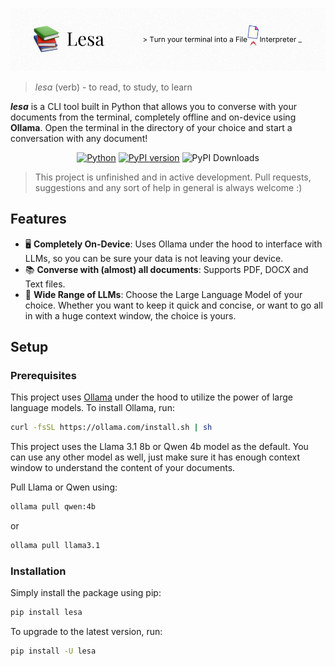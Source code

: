 ![Banner](assets/banner.png)

> _lesa_ (verb) - to read, to study, to learn

**_lesa_** is a CLI tool built in Python that allows you to converse with your documents from the terminal, completely offline and on-device using **Ollama**. Open the terminal in the directory of your choice and start a conversation with any document!

<div align="center">

[![Python](https://img.shields.io/badge/python-3.10%2B-blue)](https://www.python.org/downloads/)
[![PyPI version](https://badge.fury.io/py/lesa.svg)](https://badge.fury.io/py/lesa)
![PyPI Downloads](https://static.pepy.tech/badge/lesa)

</div>

> This project is unfinished and in active development. Pull requests, suggestions and any sort of help in general is always welcome :)

## Features

-   🖥️ **Completely On-Device**: Uses Ollama under the hood to interface with LLMs, so you can be sure your data is not leaving your device.
-   📚 **Converse with (almost) all documents**: Supports PDF, DOCX and Text files.
-   🤖 **Wide Range of LLMs**: Choose the Large Language Model of your choice. Whether you want to keep it quick and concise, or want to go all in with a huge context window, the choice is yours.

## Setup

### Prerequisites

This project uses [Ollama](https://ollama.com/) under the hood to utilize the power of large language models. To install Ollama, run:

```bash
curl -fsSL https://ollama.com/install.sh | sh
```

This project uses the Llama 3.1 8b or Qwen 4b model as the default. You can use any other model as well, just make sure it has enough context window to understand the content of your documents.

Pull Llama or Qwen using:

```bash
ollama pull qwen:4b
```

or

```bash
ollama pull llama3.1
```

### Installation

Simply install the package using pip:

```bash
pip install lesa
```

To upgrade to the latest version, run:

```bash
pip install -U lesa
```
